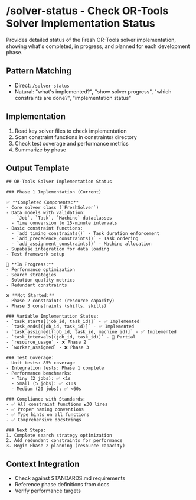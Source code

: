 # /solver-status - Check OR-Tools Solver Implementation Status

Provides detailed status of the Fresh OR-Tools solver implementation, showing what's completed, in progress, and planned for each development phase.

## Pattern Matching
- Direct: `/solver-status`
- Natural: "what's implemented?", "show solver progress", "which constraints are done?", "implementation status"

## Implementation

1. Read key solver files to check implementation
2. Scan constraint functions in constraints/ directory
3. Check test coverage and performance metrics
4. Summarize by phase

## Output Template

```
## OR-Tools Solver Implementation Status

### Phase 1 Implementation (Current)

✅ **Completed Components:**
- Core solver class (`FreshSolver`)
- Data models with validation:
  - `Job`, `Task`, `Machine` dataclasses
  - Time conversion to 15-minute intervals
- Basic constraint functions:
  - `add_timing_constraints()` - Task duration enforcement
  - `add_precedence_constraints()` - Task ordering
  - `add_assignment_constraints()` - Machine allocation
- Supabase integration for data loading
- Test framework setup

🔄 **In Progress:**
- Performance optimization
- Search strategies
- Solution quality metrics
- Redundant constraints

❌ **Not Started:**
- Phase 2 constraints (resource capacity)
- Phase 3 constraints (shifts, skills)

### Variable Implementation Status:
- `task_starts[(job_id, task_id)]` - ✅ Implemented
- `task_ends[(job_id, task_id)]` - ✅ Implemented  
- `task_assigned[(job_id, task_id, machine_id)]` - ✅ Implemented
- `task_intervals[(job_id, task_id)]` - 🔄 Partial
- `resource_usage` - ❌ Phase 2
- `worker_assigned` - ❌ Phase 3

### Test Coverage:
- Unit tests: 85% coverage
- Integration tests: Phase 1 complete
- Performance benchmarks: 
  - Tiny (2 jobs): ✅ <1s
  - Small (5 jobs): ✅ <10s
  - Medium (20 jobs): ✅ <60s

### Compliance with Standards:
- ✅ All constraint functions ≤30 lines
- ✅ Proper naming conventions
- ✅ Type hints on all functions
- ✅ Comprehensive docstrings

### Next Steps:
1. Complete search strategy optimization
2. Add redundant constraints for performance
3. Begin Phase 2 planning (resource capacity)
```

## Context Integration
- Check against STANDARDS.md requirements
- Reference phase definitions from docs
- Verify performance targets